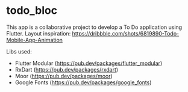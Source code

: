 # todo_bloc

This app is a collaborative project to develop a To Do application using Flutter.
Layout inspiration: https://dribbble.com/shots/6819890-Todo-Mobile-App-Animation

Libs used:
* Flutter Modular (https://pub.dev/packages/flutter_modular)
* RxDart (https://pub.dev/packages/rxdart)
* Moor (https://pub.dev/packages/moor)
* Google Fonts (https://pub.dev/packages/google_fonts)
